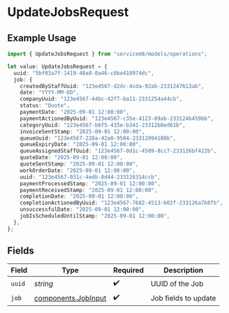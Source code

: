 # UpdateJobsRequest

## Example Usage

```typescript
import { UpdateJobsRequest } from "servicem8/models/operations";

let value: UpdateJobsRequest = {
  uuid: "5bf03a7f-1419-48a8-8a46-c6be410974dc",
  job: {
    createdByStaffUuid: "123e4567-d2dc-4cda-92ab-2331247613ab",
    date: "YYYY-MM-DD",
    companyUuid: "123e4567-44bc-42f7-ba11-2331254a44cb",
    status: "Quote",
    paymentDate: "2025-09-01 12:00:00",
    paymentActionedByUuid: "123e4567-c35e-4123-89ab-233124b459bb",
    categoryUuid: "123e4567-b6f5-415e-b341-23312b8ed61b",
    invoiceSentStamp: "2025-09-01 12:00:00",
    queueUuid: "123e4567-228a-42a0-9504-23312894180b",
    queueExpiryDate: "2025-09-01 12:00:00",
    queueAssignedStaffUuid: "123e4567-0d1c-4509-8cc7-233126bf422b",
    quoteDate: "2025-09-01 12:00:00",
    quoteSentStamp: "2025-09-01 12:00:00",
    workOrderDate: "2025-09-01 12:00:00",
    uuid: "123e4567-031c-4edb-8d44-233126314ccb",
    paymentProcessedStamp: "2025-09-01 12:00:00",
    paymentReceivedStamp: "2025-09-01 12:00:00",
    completionDate: "2025-09-01 12:00:00",
    completionActionedByUuid: "123e4567-7682-4513-b02f-233126a7b8fb",
    unsuccessfulDate: "2025-09-01 12:00:00",
    jobIsScheduledUntilStamp: "2025-09-01 12:00:00",
  },
};
```

## Fields

| Field                                                      | Type                                                       | Required                                                   | Description                                                |
| ---------------------------------------------------------- | ---------------------------------------------------------- | ---------------------------------------------------------- | ---------------------------------------------------------- |
| `uuid`                                                     | *string*                                                   | :heavy_check_mark:                                         | UUID of the Job                                            |
| `job`                                                      | [components.JobInput](../../models/components/jobinput.md) | :heavy_check_mark:                                         | Job fields to update                                       |